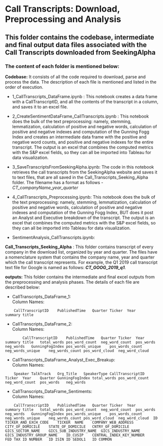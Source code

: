 # Call Transcripts: Download, Preprocessing and Analysis

## This folder contains the codebase, intermediate and final output data files associated with the Call Transcripts downloaded from SeekingAlpha

### The content of each folder is mentioned below:

**Codebase:** It consists of all the code required to download, parse and process the data. The description of each file is mentioned and listed in the order of execution.

- 1_CallTranscripts_DataFrame.ipynb : This notebook creates a data frame with a CallTranscriptID, and all the contents of the transcript in a column, and saves it to an excel file. 

- 2_CreateSentimentDataFrame_CallTranscripts.ipynb : This notebook does the bulk of the text preprocessing: namely, stemming, lemmatization, calculation of positive and negative words, calculation of positive and negative indexes and computation of the Gunning Fogg Index and creates an intermediate data frame with the positive and negative word counts, and positive and negative indexes for the entire transcript. The output is an excel that combines the computed metrics with the S&P excel fields, so they can all be imported into Tableau for data visualization.

- 3_SaveTranscriptsFromSeekingAlpha.ipynb: The code in this notebook retrieves the call transcripts from the SeekingAlpha website and saves it to text files, that are all saved in the Call_Transcripts_Seeking_Alpha folder. The filename has a format as follows - *CT_companyName_year_quarter*  

- 4_CallTranscripts_Preprocessing.ipynb: This notebook does the bulk of the text preprocessing: namely, stemming, lemmatization, calculation of positive and negative words, calculation of positive and negative indexes and computation of the Gunning Fogg Index, BUT does it post an Analyst and Executive breakdown of the transcript. The output is an excel that combines the computed metrics with the S&P excel fields, so they can all be imported into Tableau for data visualization.

- SentimentAnalysis_CallTranscripts.ipynb:
	

**Call_Transcripts_Seeking_Alpha** :
This folder contains transcript of every company in the download list, organized by year and quarter. The files have a nomenclature system that contains the company name, year and quarter which the call transcript represents. For example, the Q1 2019 call transcript text file for Google is named as follows: ***CT_GOOG_2019_q1***.  

**outputs:** This folder contains the intermediate and final excel outputs from the preprocessing and analysis phases. The details of each file are described below:

- CallTranscripts_DataFrame_1:   
Column Names:
```
	CallTranscriptID	PublishedTime	Quarter	Ticker	Year	summary	title

```


- CallTranscripts_DataFrame_2:  
Column Names:
```
		CallTranscriptID	PublishedTime	Quarter	Ticker	Year	summary	title	total_words	pos_word_count	neg_word_count	pos_words	neg_words	GunningFogIndex	pos_words_unique	pos_words_count	neg_words_unique	neg_words_count	pos_word_cloud	neg_word_cloud

```
	
- CallTranscripts_DataFrame_Analyst_Exec_Breakup:   
Column Names:
```
	Speaker	TalkTrack	Org_Title	SpeakerType	CallTranscriptID	Ticker	Year	Quarter	GunningFogIndex	total_words	pos_word_count	neg_word_count	pos_words	neg_words

```
	
- CallTranscripts_DataFrame_Sentiments:   
Column Names:
```
	CallTranscriptID	PublishedTime	Quarter	Ticker	Year	summary	title	total_words	pos_word_count	neg_word_count	pos_words	neg_words	GunningFogIndex	pos_words_unique	pos_words_count	neg_words_unique	neg_words_count	pos_word_cloud	neg_word_cloud	ID	TICKER_AND_EXCH_CODE	TICKER	NAME	COMPANY_WEB_ADDRESS	CITY_OF_DOMICILE	STATE_OF_DOMICILE	CNTRY_OF_DOMICILE	GICS_SECTOR_NAME	GICS_SUB_INDUSTRY_NAME	GICS_INDUSTRY_NAME	GICS_INDUSTRY_GROUP_NAME	ID_CUSIP	CENTRAL_INDEX_KEY_NUMBER	FED TAX ID NUMBER	ID ISIN	ID SEDOL1	ID COMMON
```



